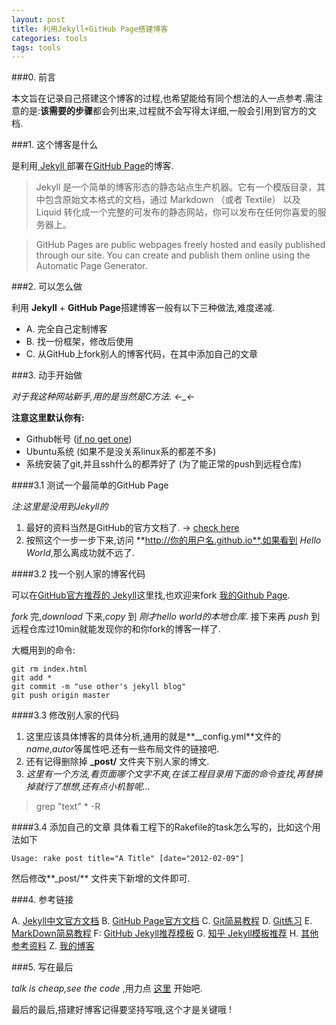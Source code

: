 ```yaml
---
layout: post
title: 利用Jekyll+GitHub Page搭建博客
categories: tools
tags: tools
---
```



###0. 前言

  本文旨在记录自己搭建这个博客的过程,也希望能给有同个想法的人一点参考.需注意的是:**该需要的步骤**都会列出来,过程就不会写得太详细,一般会引用到官方的文档.

###1. 这个博客是什么

  是利用[ Jekyll ](http://jekyllcn.com/)部署在[GitHub Page](https://pages.github.com/)的博客.
  
> Jekyll 是一个简单的博客形态的静态站点生产机器。它有一个模版目录，其中包含原始文本格式的文档，通过 Markdown （或者 Textile） 以及 Liquid 转化成一个完整的可发布的静态网站，你可以发布在任何你喜爱的服务器上。
 
> GitHub Pages are public webpages freely hosted and easily published through our site. You can create and publish them online using the Automatic Page Generator.

###2. 可以怎么做

  利用 **Jekyll** + **GitHub Page**搭建博客一般有以下三种做法,难度递减.

- A. 完全自己定制博客
- B. 找一份框架，修改后使用
- C. 从GitHub上fork别人的博客代码，在其中添加自己的文章


###3. 动手开始做

*对于我这种网站新手,用的是当然是C方法. ←_←* 

**注意这里默认你有:**

- Github帐号 ([if no get one](https://github.com/join))
- Ubuntu系统 (如果不是没关系linux系的都差不多)
- 系统安装了git,并且ssh什么的都弄好了 (为了能正常的push到远程仓库)
 
####3.1 测试一个最简单的GitHub Page

*注:这里是没用到Jekyll的*

1. 最好的资料当然是GitHub的官方文档了. → [check here](https://pages.github.com/) 
2. 按照这个一步一步下来,访问 **http://你的用户名.github.io**,如果看到 *Hello World*,那么离成功就不远了.
 

####3.2 找一个别人家的博客代码

  可以在[GitHub官方推荐的 Jekyll](https://github.com/jekyll/jekyll/wiki/Sites)这里找,也欢迎来fork [我的Github Page](https://github.com/runylin/runylin.github.io).

  *fork* 完,*download* 下来,*copy* 到 *刚才hello world的本地仓库*.
接下来再 *push* 到远程仓库过10min就能发现你的和你fork的博客一样了.

大概用到的命令:

	git rm index.html
	git add *
	git commit -m "use other's jekyll blog"
	git push origin master


####3.3 修改别人家的代码

1. 这里应该具体博客的具体分析,通用的就是**__config.yml**文件的*name*,*autor*等属性吧.还有一些布局文件的链接吧.
2. 还有记得删除掉 **_post/** 文件夹下别人家的博文.
3. *这里有一个方法,看页面哪个文字不爽,在该工程目录用下面的命令查找,再替换掉就行了想想,还有点小机智呢...*
> grep "text" * -R

####3.4 添加自己的文章
  具体看工程下的Rakefile的task怎么写的，比如这个用法如下
```
Usage: rake post title="A Title" [date="2012-02-09"]
```
  然后修改**_post/** 文件夹下新增的文件即可.

###4. 参考链接

A. [Jekyll中文官方文档](http://jekyllcn.com/)
B. [GitHub Page官方文档](https://pages.github.com/)
C. [Git简易教程](http://rogerdudler.github.io/git-guide/index.zh.html)
D. [Git练习](https://try.github.io/levels/1/challenges/1)
E. [MarkDown简易教程](http://runylin.github.io/2014/10/26/how-to-use-markdown.html)
F: [GitHub Jekyll推荐模板](https://github.com/jekyll/jekyll/wiki/Sites)
G. [知乎 Jekyll模板推荐](http://www.zhihu.com/question/20223939)
H. [其他参考资料](http://beiyuu.com/github-pages/)
Z. [我的博客](https://github.com/runylin/runylin.github.io)

###5. 写在最后

*talk is cheap,see the code* ,用力点 [这里](https://github.com/runylin/runylin.github.io) 开始吧.

最后的最后,搭建好博客记得要坚持写哦,这个才是关键哦 !



